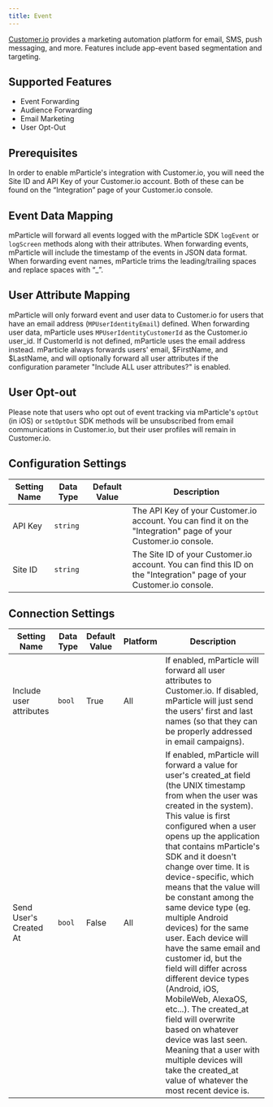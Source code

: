```yaml
---
title: Event
---
```


[Customer.io](https://customer.io/) provides a marketing automation platform for email, SMS, push messaging, and more. Features include app-event based segmentation and targeting.

## Supported Features

* Event Forwarding
* Audience Forwarding
* Email Marketing
* User Opt-Out

## Prerequisites

In order to enable mParticle's integration with Customer.io, you will need the Site ID and API Key of your Customer.io account. Both of these can be found on the “Integration” page of your Customer.io console.

## Event Data Mapping

mParticle will forward all events logged with the mParticle SDK `logEvent` or `logScreen` methods along with their attributes. When forwarding events, mParticle will include the timestamp of the events in JSON data format.  When forwarding event names, mParticle trims the leading/trailing spaces and replace spaces with “_”.

## User Attribute Mapping

mParticle will only forward event and user data to Customer.io for users that have an email address (`MPUserIdentityEmail`) defined. When forwarding user data, mParticle uses `MPUserIdentityCustomerId` as the Customer.io user_id. If CustomerId is not defined, mParticle uses the email address instead.  mParticle always forwards  users' email, $FirstName, and $LastName, and will optionally forward all user attributes if the configuration parameter "Include ALL user attributes?" is enabled.

## User Opt-out

Please note that users who opt out of event tracking via mParticle's `optOut` (in iOS) or `setOptOut` SDK methods will be unsubscribed from email communications in Customer.io, but their user profiles will remain in Customer.io.


## Configuration Settings

| Setting Name |  Data Type    | Default Value  | Description |
| ---|---|---|---|
| API Key | `string` | <unset> | The API Key of your Customer.io account.  You can find it on the "Integration" page of your Customer.io console. |
| Site ID | `string` | <unset> | The Site ID of your Customer.io account.  You can find this ID on the "Integration" page of your Customer.io console. |


## Connection Settings

| Setting Name |  Data Type    | Default Value | Platform | Description |
| ---|---|---|---|---
| Include user attributes | `bool` | True | All| If enabled, mParticle will forward all user attributes to Customer.io.  If disabled, mParticle will just send the users' first and last names (so that they can be properly addressed in email campaigns). |
| Send User's Created At | `bool` | False | All | If enabled, mParticle will forward a value for user's created_at field (the UNIX timestamp from when the user was created in the system). This value is first configured when a user opens up the application that contains mParticle's SDK and it doesn't change over time. It is device-specific, which means that the value will be constant among the same device type (eg. multiple Android devices) for the same user. Each device will have the same email and customer id, but the field will differ across different device types (Android, iOS, MobileWeb, AlexaOS, etc...). The created_at field will overwrite based on whatever device was last seen. Meaning that a user with multiple devices will take the created_at value of whatever the most recent device is. | 

